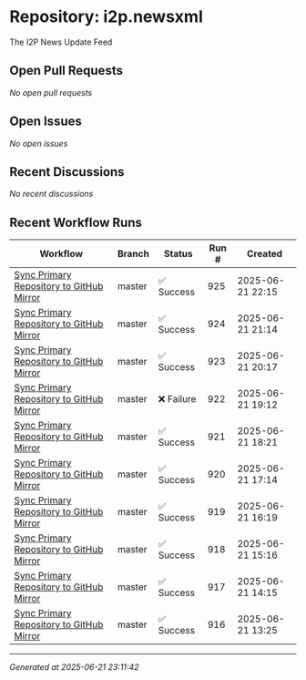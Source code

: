 # Repository: i2p.newsxml

The I2P News Update Feed

## Open Pull Requests


*No open pull requests*


## Open Issues


*No open issues*


## Recent Discussions


*No recent discussions*


## Recent Workflow Runs


| Workflow | Branch | Status | Run # | Created |
|----------|--------|--------|-------|---------|
| [Sync Primary Repository to GitHub Mirror](https://github.com/i2p/i2p.newsxml/actions/runs/15800141980) | master | ✅ Success | 925 | 2025-06-21 22:15 |
| [Sync Primary Repository to GitHub Mirror](https://github.com/i2p/i2p.newsxml/actions/runs/15799708254) | master | ✅ Success | 924 | 2025-06-21 21:14 |
| [Sync Primary Repository to GitHub Mirror](https://github.com/i2p/i2p.newsxml/actions/runs/15799284427) | master | ✅ Success | 923 | 2025-06-21 20:17 |
| [Sync Primary Repository to GitHub Mirror](https://github.com/i2p/i2p.newsxml/actions/runs/15798825871) | master | ❌ Failure | 922 | 2025-06-21 19:12 |
| [Sync Primary Repository to GitHub Mirror](https://github.com/i2p/i2p.newsxml/actions/runs/15798436094) | master | ✅ Success | 921 | 2025-06-21 18:21 |
| [Sync Primary Repository to GitHub Mirror](https://github.com/i2p/i2p.newsxml/actions/runs/15797907177) | master | ✅ Success | 920 | 2025-06-21 17:14 |
| [Sync Primary Repository to GitHub Mirror](https://github.com/i2p/i2p.newsxml/actions/runs/15797508202) | master | ✅ Success | 919 | 2025-06-21 16:19 |
| [Sync Primary Repository to GitHub Mirror](https://github.com/i2p/i2p.newsxml/actions/runs/15797021746) | master | ✅ Success | 918 | 2025-06-21 15:16 |
| [Sync Primary Repository to GitHub Mirror](https://github.com/i2p/i2p.newsxml/actions/runs/15796553276) | master | ✅ Success | 917 | 2025-06-21 14:15 |
| [Sync Primary Repository to GitHub Mirror](https://github.com/i2p/i2p.newsxml/actions/runs/15796162370) | master | ✅ Success | 916 | 2025-06-21 13:25 |



---
*Generated at 2025-06-21 23:11:42*
